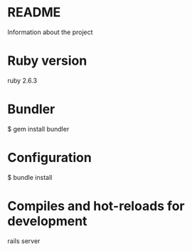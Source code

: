 # README

Information about the project

# Ruby version

ruby 2.6.3

# Bundler

$ gem install bundler

# Configuration

$ bundle install

# Compiles and hot-reloads for development

rails server
